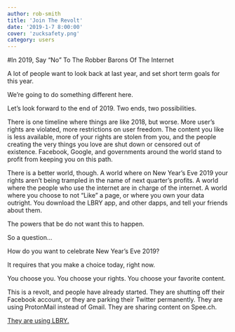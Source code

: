 ```yaml
---
author: rob-smith
title: 'Join The Revolt'
date: '2019-1-7 8:00:00'
cover: 'zucksafety.png'
category: users
---
```

#In 2019, Say “No” To The Robber Barons Of The Internet

A lot of people want to look back at last year, and set short term goals for this year.

We’re going to do something different here.

Let’s look forward to the end of 2019. Two ends, two possibilities.

There is one timeline where things are like 2018, but worse. More user’s rights are violated, more restrictions on user freedom. The content you like is less available, more of your rights are stolen from you, and the people creating the very things you love are shut down or censored out of existence. Facebook, Google, and governments around the world stand to profit from keeping you on this path.

There is a better world, though. A world where on New Year’s Eve 2019 your rights aren’t being trampled in the name of next quarter’s profits. A world where the people who use the internet are in charge of the internet. A world where you choose to not “Like” a page, or where you own your data outright. You download the LBRY app, and other dapps, and tell your friends about them.

The powers that be do not want this to happen.

So a question…

How do you want to celebrate New Year’s Eve 2019?

It requires that you make a choice today, right now.

You choose you. You choose your rights. You choose your favorite content.

This is a revolt, and people have already started. They are shutting off their Facebook account, or they are parking their Twitter permanently. They are using ProtonMail instead of Gmail.  They are sharing content on Spee.ch.

[They are using LBRY.](/get)
